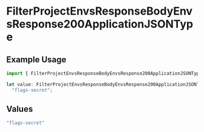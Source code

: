 # FilterProjectEnvsResponseBodyEnvsResponse200ApplicationJSONType

## Example Usage

```typescript
import { FilterProjectEnvsResponseBodyEnvsResponse200ApplicationJSONType } from "@simplesagar/vercel/models/filterprojectenvsop.js";

let value: FilterProjectEnvsResponseBodyEnvsResponse200ApplicationJSONType =
  "flags-secret";
```

## Values

```typescript
"flags-secret"
```